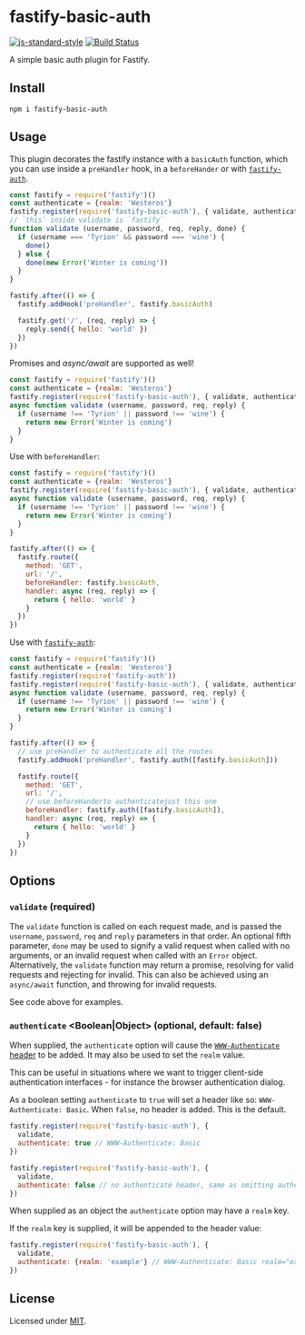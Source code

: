 # fastify-basic-auth

[![js-standard-style](https://img.shields.io/badge/code%20style-standard-brightgreen.svg?style=flat)](http://standardjs.com/)
 [![Build Status](https://travis-ci.org/fastify/fastify-basic-auth.svg?branch=master)](https://travis-ci.org/fastify/fastify-basic-auth)

 A simple basic auth plugin for Fastify.

 ## Install
```
npm i fastify-basic-auth
```
## Usage
This plugin decorates the fastify instance with a `basicAuth` function, which you can use inside a `preHandler` hook, in a `beforeHander` or with [`fastify-auth`](https://github.com/fastify/fastify-auth).

```js
const fastify = require('fastify')()
const authenticate = {realm: 'Westeros'}
fastify.register(require('fastify-basic-auth'), { validate, authenticate })
// `this` inside validate is `fastify`
function validate (username, password, req, reply, done) {
  if (username === 'Tyrion' && password === 'wine') {
    done()
  } else {
    done(new Error('Winter is coming'))
  }
}

fastify.after(() => {
  fastify.addHook('preHandler', fastify.basicAuth)

  fastify.get('/', (req, reply) => {
    reply.send({ hello: 'world' })
  })
})
```

Promises and *async/await* are supported as well!
```js
const fastify = require('fastify')()
const authenticate = {realm: 'Westeros'}
fastify.register(require('fastify-basic-auth'), { validate, authenticate })
async function validate (username, password, req, reply) {
  if (username !== 'Tyrion' || password !== 'wine') {
    return new Error('Winter is coming')
  }
}
```

Use with `beforeHandler`:
```js
const fastify = require('fastify')()
const authenticate = {realm: 'Westeros'}
fastify.register(require('fastify-basic-auth'), { validate, authenticate, disableHook: true })
async function validate (username, password, req, reply) {
  if (username !== 'Tyrion' || password !== 'wine') {
    return new Error('Winter is coming')
  }
}

fastify.after(() => {
  fastify.route({
    method: 'GET',
    url: '/',
    beforeHandler: fastify.basicAuth,
    handler: async (req, reply) => {
      return { hello: 'world' }
    }
  })
})
```

Use with [`fastify-auth`](https://github.com/fastify/fastify-auth):
```js
const fastify = require('fastify')()
const authenticate = {realm: 'Westeros'}
fastify.register(require('fastify-auth'))
fastify.register(require('fastify-basic-auth'), { validate, authenticate, disableHook: true })
async function validate (username, password, req, reply) {
  if (username !== 'Tyrion' || password !== 'wine') {
    return new Error('Winter is coming')
  }
}

fastify.after(() => {
  // use preHandler to authenticate all the routes
  fastify.addHook('preHandler', fastify.auth([fastify.basicAuth]))

  fastify.route({
    method: 'GET',
    url: '/',
    // use beforeHanderto authenticatejust this one
    beforeHandler: fastify.auth([fastify.basicAuth]),
    handler: async (req, reply) => {
      return { hello: 'world' }
    }
  })
})
```

## Options

### `validate` <Function> (required)

The `validate` function is called on each request made, 
and is passed the `username`, `password`, `req` and `reply` 
parameters in that order. An optional fifth parameter, `done` may be
used to signify a valid request when called with no arguments, 
or an invalid request when called with an `Error` object. Alternatively, 
the `validate` function may return a promise, resolving for valid 
requests and rejecting for invalid. This can also be achieved using
an `async/await` function, and throwing for invalid requests.

See code above for examples.

### `authenticate` <Boolean|Object> (optional, default: false)

When supplied, the `authenticate` option will cause the 
[`WWW-Authenticate` header](https://developer.mozilla.org/en-US/docs/Web/HTTP/Headers/WWW-Authenticate) to be added. It may also be used to set the `realm` value.

This can be useful in situations where we want to trigger client-side authentication interfaces - for instance the browser authentication dialog.

As a boolean setting `authenticate` to `true` will set a header like so: `WWW-Authenticate: Basic`. When `false`, no header is added. This is the default.

```js
fastify.register(require('fastify-basic-auth'), { 
  validate, 
  authenticate: true // WWW-Authenticate: Basic
})

fastify.register(require('fastify-basic-auth'), { 
  validate, 
  authenticate: false // no authenticate header, same as omitting authenticate option
})
```

When supplied as an object the `authenticate` option may have a `realm` key.

If the `realm` key is supplied, it will be appended to the header value:

```js
fastify.register(require('fastify-basic-auth'), { 
  validate, 
  authenticate: {realm: 'example'} // WWW-Authenticate: Basic realm="example"
})
```


## License

Licensed under [MIT](./LICENSE).
